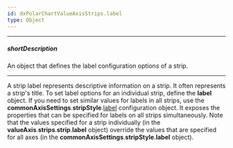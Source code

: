```yaml
---
id: dxPolarChartValueAxisStrips.label
type: Object
---
```

---
##### shortDescription
An object that defines the label configuration options of a strip.

---
A strip label represents descriptive information on a strip. It often represents a strip's title. To set label options for an individual strip, define the **label** object. If you need to set similar values for labels in all strips, use the **commonAxisSettings**.**stripStyle**.[label](/api-reference/20%20Data%20Visualization%20Widgets/dxPolarChart/1%20Configuration/commonAxisSettings/stripStyle/label '/Documentation/ApiReference/Data_Visualization_Widgets/dxPolarChart/Configuration/commonAxisSettings/stripStyle/label/') configuration object. It exposes the properties that can be specified for labels on all strips simultaneously. Note that the values specified for a strip individually (in the **valueAxis**.**strips**.**strip**.**label** object) override the values that are specified for all axes (in the **commonAxisSettings**.**stripStyle**.**label** object).